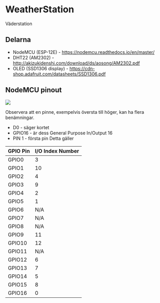 # WeatherStation
Väderstation

## Delarna
* NodeMCU (ESP-12E) - https://nodemcu.readthedocs.io/en/master/
* DHT22 (AM2302) - http://akizukidenshi.com/download/ds/aosong/AM2302.pdf
* OLED (SSD1306 display) - https://cdn-shop.adafruit.com/datasheets/SSD1306.pdf

## NodeMCU pinout
<img src="https://pradeepsinghblog.files.wordpress.com/2016/04/nodemcu_pins.png">

Observera att en pinne, exempelvis översta till höger, kan ha flera benämningar.
* D0 - säger kortet
* GPIO16 - är dess General Purpose In/Output 16
* PIN 1 - första pin
Detta gäller

| GPIO Pin | I/O Index Number |
|----------|------------------|
| GPIO0    | 3                |
| GPIO1    | 10               | 
| GPIO2    | 4                |
| GPIO3    | 9                |
| GPIO4    | 2                | 
| GPIO5    | 1                |
| GPIO6 | N/A |
| GPIO7 | N/A | 
| GPIO8 | N/A |
| GPIO9 | 11 |
| GPIO10 | 12 |
| GPIO11 | N/A |
| GPIO12 | 6 |
| GPIO13 | 7 |
| GPIO14 | 5 |
| GPIO15 | 8 |
| GPIO16 | 0 |